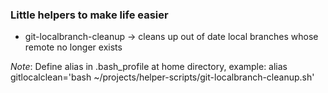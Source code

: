 ### Little helpers to make life easier

* git-localbranch-cleanup -> cleans up out of date local branches whose remote no longer exists




_Note_:
Define alias in .bash_profile at home directory, example:
alias gitlocalclean='bash ~/projects/helper-scripts/git-localbranch-cleanup.sh'
